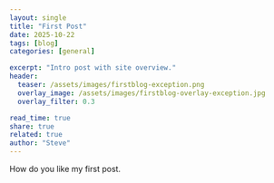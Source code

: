 ```yaml
---
layout: single
title: "First Post"
date: 2025-10-22
tags: [blog]
categories: [general]

excerpt: "Intro post with site overview."
header:
  teaser: /assets/images/firstblog-exception.png
  overlay_image: /assets/images/firstblog-overlay-exception.jpg
  overlay_filter: 0.3

read_time: true
share: true
related: true
author: "Steve"
---
```


How do you like my first post.

